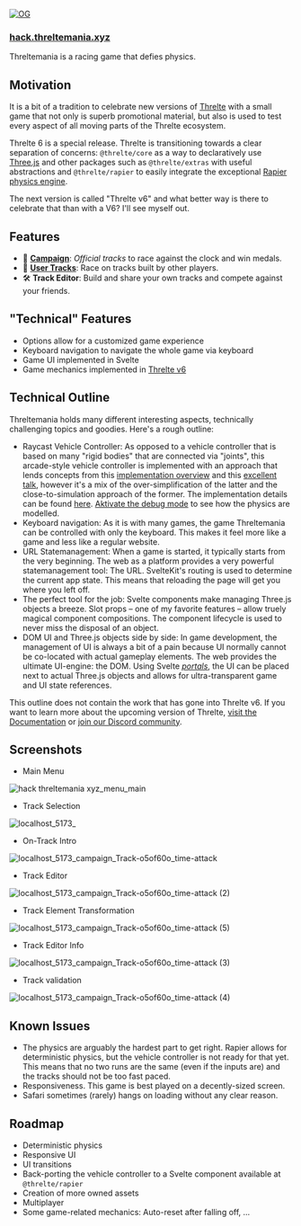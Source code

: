 [![OG](https://user-images.githubusercontent.com/46897060/232580867-88e8d414-6b9b-45d1-93cc-5777538a4b11.png)](https://hack.threltemania.xyz)

### [**hack.threltemania.xyz**](https://hack.threltemania.xyz)

Threltemania is a racing game that defies physics.

## Motivation

It is a bit of a tradition to celebrate new versions of [Threlte](https://next.threlte.xyz) with a small game that not only is superb promotional material, but also is used to test every aspect of all moving parts of the Threlte ecosystem.

Threlte 6 is a special release. Threlte is transitioning towards a clear separation of concerns: `@threlte/core` as a way to declaratively use [Three.js](https://threejs.org/) and other packages such as `@threlte/extras` with useful abstractions and `@threlte/rapier` to easily integrate the exceptional [Rapier physics engine](https://rapier.rs/).

The next version is called "Threlte v6" and what better way is there to celebrate that than with a V6? I'll see myself out.

## Features

- 👑 [**Campaign**](https://hack.threltemania.xyz/menu/campaign): *Official tracks* to race against the clock and win medals.
- 👤 [**User Tracks**](https://hack.threltemania.xyz/menu/user-tracks): Race on tracks built by other players.
- 🛠️ **Track Editor**: Build and share your own tracks and compete against your friends.

## "Technical" Features

- Options allow for a customized game experience
- Keyboard navigation to navigate the whole game via keyboard
- Game UI implemented in Svelte
- Game mechanics implemented in [Threlte v6](https://next.threlte.xyz)

## Technical Outline

Threltemania holds many different interesting aspects, technically challenging topics and goodies. Here's a rough outline:

- Raycast Vehicle Controller: As opposed to a vehicle controller that is based on many "rigid bodies" that are connected via "joints", this arcade-style vehicle controller is implemented with an approach that lends concepts from this [implementation overview](https://digitalrune.github.io/DigitalRune-Documentation/html/143af493-329d-408f-975d-e63625646f2f.htm) and this [excellent talk](https://www.youtube.com/watch?v=LG1CtlFRmpU), however it's a mix of the over-simplification of the latter and the close-to-simulation approach of the former. The implementation details can be found [here](https://github.com/grischaerbe/threlter/blob/hackathon/src/components/Car/RaycastVehicleController/RaycastVehicleController.svelte). [Aktivate the debug mode](https://hack.threltemania.xyz/menu/options) to see how the physics are modelled.
- Keyboard navigation: As it is with many games, the game Threltemania can be controlled with only the keyboard. This makes it feel more like a game and less like a regular website.
- URL Statemanagement: When a game is started, it typically starts from the very beginning. The web as a platform provides a very powerful statemanagement tool: The URL. SvelteKit's routing is used to determine the current app state. This means that reloading the page will get you where you left off.
- The perfect tool for the job: Svelte components make managing Three.js objects a breeze. Slot props – one of my favorite features – allow truely magical component compositions. The component lifecycle is used to never miss the disposal of an object.
- DOM UI and Three.js objects side by side: In game development, the management of UI is always a bit of a pain because UI normally cannot be co-located with actual gameplay elements. The web provides the ultimate UI-engine: the DOM. Using Svelte [*portals*](https://github.com/grischaerbe/threlter/blob/hackathon/src/components/Utilities/DomPortal.svelte), the UI can be placed next to actual Three.js objects and allows for ultra-transparent game and UI state references.

This outline does not contain the work that has gone into Threlte v6. If you want to learn more about the upcoming version of Threlte, [visit the Documentation](https://next.threlte.xyz) or [join our Discord community](https://discord.gg/EqUBCfCaGm).

## Screenshots

- Main Menu

![hack threltemania xyz_menu_main](https://user-images.githubusercontent.com/46897060/232592157-89ef64dc-e511-444e-a3b9-5cad26401a7b.png)

- Track Selection

![localhost_5173_](https://user-images.githubusercontent.com/46897060/232592204-1b7f39f8-bc69-4b07-8ac7-1690c5401c3d.png)

- On-Track Intro

![localhost_5173_campaign_Track-o5of60o_time-attack](https://user-images.githubusercontent.com/46897060/232592247-61e70a5e-f652-44bd-9575-0fc165535eac.png)

- Track Editor

![localhost_5173_campaign_Track-o5of60o_time-attack (2)](https://user-images.githubusercontent.com/46897060/232592286-e40fd7bd-f9d3-4b9e-ada8-02e2eb71520f.png)

- Track Element Transformation

![localhost_5173_campaign_Track-o5of60o_time-attack (5)](https://user-images.githubusercontent.com/46897060/232592393-fd82909c-4e10-4f31-a5c9-47298fc2e31c.png)

- Track Editor Info

![localhost_5173_campaign_Track-o5of60o_time-attack (3)](https://user-images.githubusercontent.com/46897060/232592329-a9727709-303f-4892-8659-de3be17cc3e5.png)

- Track validation

![localhost_5173_campaign_Track-o5of60o_time-attack (4)](https://user-images.githubusercontent.com/46897060/232592434-a1a48238-6a44-4ce6-90c5-050801c475ff.png)

## Known Issues

- The physics are arguably the hardest part to get right. Rapier allows for deterministic physics, but the vehicle controller is not ready for that yet. This means that no two runs are the same (even if the inputs are) and the tracks should not be too fast paced.
- Responsiveness. This game is best played on a decently-sized screen.
- Safari sometimes (rarely) hangs on loading without any clear reason.

## Roadmap

- Deterministic physics
- Responsive UI
- UI transitions
- Back-porting the vehicle controller to a Svelte component available at `@threlte/rapier`
- Creation of more owned assets
- Multiplayer
- Some game-related mechanics: Auto-reset after falling off, …
